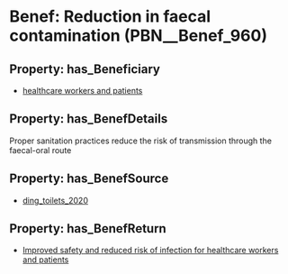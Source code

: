 # Benef: __Reduction in faecal contamination__ (PBN__Benef_960)

## Property: has_Beneficiary

* [healthcare workers and patients](../Stakeholder/PBN__Stakeholder_215)

## Property: has_BenefDetails

Proper sanitation practices reduce the risk of transmission through the faecal-oral route

## Property: has_BenefSource

* [ding_toilets_2020](../Article/PBN__Article_196)

## Property: has_BenefReturn

* [Improved safety and reduced risk of infection for healthcare workers and patients](../BenefReturn/PBN__BenefReturn_1055)

